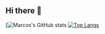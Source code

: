 ## Hi there 👋

[![Marcos's GitHub stats](https://github-readme-stats.vercel.app/api?username=emipe09&show_icons=true&theme=dracula)
[![Top Langs](https://github-readme-stats.vercel.app/api/top-langs/?username=emipe09*theme=dracula&layout=pie)](https://github.com/anuraghazra/github-readme-stats)
